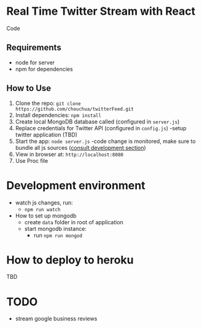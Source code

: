 # Real Time Twitter Stream with React

Code 

## Requirements

- node for server
- npm for dependencies

## How to Use

1. Clone the repo: `git clone https://github.com/chouchua/twitterFeed.git`
2. Install dependencies: `npm install`
3. Create local MongoDB database called (configured in `server.js`)
4. Replace credentials for Twitter API (configured in `config.js`)
    -setup twitter application (TBD)
5. Start the app: `node server.js`
    -code change is monitored, make sure to bundle all js sources ([consult development section](#development-environment))
7. View in browser at: `http://localhost:8080`
9. Use Proc file

# Development environment
- watch js changes, run:
    - `npm run watch`
- How to set up mongodb
    - create `data` folder in root of application
    - start mongodb instance:
        - run `npm run mongod`
        
# How to deploy to heroku
TBD

# TODO
- stream google business reviews
